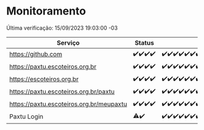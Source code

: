 # Monitoramento

Última verificação: 15/09/2023 19:03:00 -03

|Serviço|Status|Últimas 24h|
|---|---|---|
|https://github.com|<span title="2023-09-11: OK=5">✔️</span><span title="2023-09-12: OK=25">✔️</span><span title="2023-09-13: OK=31">✔️</span><span title="2023-09-14: OK=22">✔️</span>|<span title="14/09/2023 19:04:00 -03 : 200">✔️</span><span title="14/09/2023 20:05:00 -03 : 200">✔️</span><span title="14/09/2023 21:28:00 -03 : 200">✔️</span><span title="14/09/2023 22:40:00 -03 : 200">✔️</span><span title="14/09/2023 23:14:00 -03 : 200">✔️</span><span title="15/09/2023 00:06:00 -03 : 200">✔️</span><span title="15/09/2023 01:07:00 -03 : 200">✔️</span><span title="15/09/2023 02:04:00 -03 : 200">✔️</span><span title="15/09/2023 03:08:00 -03 : 200">✔️</span><span title="15/09/2023 04:04:00 -03 : 200">✔️</span><span title="15/09/2023 05:08:00 -03 : 200">✔️</span><span title="15/09/2023 06:05:00 -03 : 200">✔️</span><span title="15/09/2023 07:06:00 -03 : 200">✔️</span><span title="15/09/2023 08:03:00 -03 : 200">✔️</span><span title="15/09/2023 09:10:00 -03 : 200">✔️</span><span title="15/09/2023 10:08:00 -03 : 200">✔️</span><span title="15/09/2023 11:04:00 -03 : 200">✔️</span><span title="15/09/2023 12:05:00 -03 : 200">✔️</span><span title="15/09/2023 13:07:00 -03 : 200">✔️</span><span title="15/09/2023 14:04:00 -03 : 200">✔️</span><span title="15/09/2023 15:07:00 -03 : 200">✔️</span><span title="15/09/2023 16:03:00 -03 : 200">✔️</span><span title="15/09/2023 17:06:00 -03 : 200">✔️</span><span title="15/09/2023 18:03:00 -03 : 200">✔️</span><span title="15/09/2023 19:03:00 -03 : 200">✔️</span>|
|https://paxtu.escoteiros.org.br|<span title="2023-09-11: OK=5">✔️</span><span title="2023-09-12: OK=25">✔️</span><span title="2023-09-13: OK=31">✔️</span><span title="2023-09-14: OK=22">✔️</span>|<span title="14/09/2023 19:04:00 -03 : 200">✔️</span><span title="14/09/2023 20:05:00 -03 : 200">✔️</span><span title="14/09/2023 21:28:00 -03 : 200">✔️</span><span title="14/09/2023 22:40:00 -03 : 200">✔️</span><span title="14/09/2023 23:14:00 -03 : 200">✔️</span><span title="15/09/2023 00:06:00 -03 : 200">✔️</span><span title="15/09/2023 01:07:00 -03 : 200">✔️</span><span title="15/09/2023 02:04:00 -03 : 200">✔️</span><span title="15/09/2023 03:08:00 -03 : 200">✔️</span><span title="15/09/2023 04:04:00 -03 : 200">✔️</span><span title="15/09/2023 05:08:00 -03 : 200">✔️</span><span title="15/09/2023 06:05:00 -03 : 200">✔️</span><span title="15/09/2023 07:06:00 -03 : 200">✔️</span><span title="15/09/2023 08:03:00 -03 : 200">✔️</span><span title="15/09/2023 09:10:00 -03 : 200">✔️</span><span title="15/09/2023 10:08:00 -03 : 200">✔️</span><span title="15/09/2023 11:04:00 -03 : 200">✔️</span><span title="15/09/2023 12:05:00 -03 : 200">✔️</span><span title="15/09/2023 13:07:00 -03 : 200">✔️</span><span title="15/09/2023 14:04:00 -03 : 200">✔️</span><span title="15/09/2023 15:07:00 -03 : 200">✔️</span><span title="15/09/2023 16:03:00 -03 : 200">✔️</span><span title="15/09/2023 17:06:00 -03 : 200">✔️</span><span title="15/09/2023 18:03:00 -03 : 200">✔️</span><span title="15/09/2023 19:03:00 -03 : 200">✔️</span>|
|https://escoteiros.org.br|<span title="2023-09-11: OK=5">✔️</span><span title="2023-09-12: OK=25">✔️</span><span title="2023-09-13: OK=31">✔️</span><span title="2023-09-14: OK=22">✔️</span>|<span title="14/09/2023 19:04:00 -03 : 200">✔️</span><span title="14/09/2023 20:05:00 -03 : 200">✔️</span><span title="14/09/2023 21:28:00 -03 : 200">✔️</span><span title="14/09/2023 22:40:00 -03 : 200">✔️</span><span title="14/09/2023 23:14:00 -03 : 200">✔️</span><span title="15/09/2023 00:06:00 -03 : 200">✔️</span><span title="15/09/2023 01:07:00 -03 : 200">✔️</span><span title="15/09/2023 02:04:00 -03 : 200">✔️</span><span title="15/09/2023 03:08:00 -03 : 200">✔️</span><span title="15/09/2023 04:04:00 -03 : 200">✔️</span><span title="15/09/2023 05:08:00 -03 : 200">✔️</span><span title="15/09/2023 06:05:00 -03 : 200">✔️</span><span title="15/09/2023 07:06:00 -03 : 200">✔️</span><span title="15/09/2023 08:03:00 -03 : 200">✔️</span><span title="15/09/2023 09:10:00 -03 : 200">✔️</span><span title="15/09/2023 10:08:00 -03 : 200">✔️</span><span title="15/09/2023 11:04:00 -03 : 200">✔️</span><span title="15/09/2023 12:05:00 -03 : 200">✔️</span><span title="15/09/2023 13:07:00 -03 : 200">✔️</span><span title="15/09/2023 14:04:00 -03 : 200">✔️</span><span title="15/09/2023 15:07:00 -03 : 200">✔️</span><span title="15/09/2023 16:03:00 -03 : 200">✔️</span><span title="15/09/2023 17:06:00 -03 : 200">✔️</span><span title="15/09/2023 18:03:00 -03 : 200">✔️</span><span title="15/09/2023 19:03:00 -03 : 200">✔️</span>|
|https://paxtu.escoteiros.org.br/paxtu|<span title="2023-09-11: OK=1">✔️</span><span title="2023-09-12: OK=25">✔️</span><span title="2023-09-13: OK=31">✔️</span><span title="2023-09-14: OK=22">✔️</span>|<span title="14/09/2023 19:04:00 -03 : 200">✔️</span><span title="14/09/2023 20:05:00 -03 : 200">✔️</span><span title="14/09/2023 21:28:00 -03 : 200">✔️</span><span title="14/09/2023 22:40:00 -03 : 200">✔️</span><span title="14/09/2023 23:14:00 -03 : 200">✔️</span><span title="15/09/2023 00:06:00 -03 : 200">✔️</span><span title="15/09/2023 01:07:00 -03 : 200">✔️</span><span title="15/09/2023 02:04:00 -03 : 200">✔️</span><span title="15/09/2023 03:08:00 -03 : 200">✔️</span><span title="15/09/2023 04:04:00 -03 : 200">✔️</span><span title="15/09/2023 05:08:00 -03 : 200">✔️</span><span title="15/09/2023 06:05:00 -03 : 200">✔️</span><span title="15/09/2023 07:06:00 -03 : 200">✔️</span><span title="15/09/2023 08:03:00 -03 : 200">✔️</span><span title="15/09/2023 09:10:00 -03 : 200">✔️</span><span title="15/09/2023 10:08:00 -03 : 200">✔️</span><span title="15/09/2023 11:04:00 -03 : 200">✔️</span><span title="15/09/2023 12:05:00 -03 : 200">✔️</span><span title="15/09/2023 13:07:00 -03 : 200">✔️</span><span title="15/09/2023 14:04:00 -03 : 200">✔️</span><span title="15/09/2023 15:07:00 -03 : 200">✔️</span><span title="15/09/2023 16:03:00 -03 : 200">✔️</span><span title="15/09/2023 17:06:00 -03 : 200">✔️</span><span title="15/09/2023 18:03:00 -03 : 200">✔️</span><span title="15/09/2023 19:03:00 -03 : 200">✔️</span>|
|https://paxtu.escoteiros.org.br/meupaxtu|<span title="2023-09-11: OK=1">✔️</span><span title="2023-09-12: OK=25">✔️</span><span title="2023-09-13: OK=31">✔️</span><span title="2023-09-14: OK=22">✔️</span>|<span title="14/09/2023 19:04:00 -03 : 200">✔️</span><span title="14/09/2023 20:05:00 -03 : 200">✔️</span><span title="14/09/2023 21:28:00 -03 : 200">✔️</span><span title="14/09/2023 22:40:00 -03 : 200">✔️</span><span title="14/09/2023 23:14:00 -03 : 200">✔️</span><span title="15/09/2023 00:06:00 -03 : 200">✔️</span><span title="15/09/2023 01:07:00 -03 : 200">✔️</span><span title="15/09/2023 02:04:00 -03 : 200">✔️</span><span title="15/09/2023 03:08:00 -03 : 200">✔️</span><span title="15/09/2023 04:04:00 -03 : 200">✔️</span><span title="15/09/2023 05:08:00 -03 : 200">✔️</span><span title="15/09/2023 06:05:00 -03 : 200">✔️</span><span title="15/09/2023 07:06:00 -03 : 200">✔️</span><span title="15/09/2023 08:03:00 -03 : 200">✔️</span><span title="15/09/2023 09:10:00 -03 : 200">✔️</span><span title="15/09/2023 10:08:00 -03 : 200">✔️</span><span title="15/09/2023 11:04:00 -03 : 200">✔️</span><span title="15/09/2023 12:05:00 -03 : 200">✔️</span><span title="15/09/2023 13:07:00 -03 : 200">✔️</span><span title="15/09/2023 14:04:00 -03 : 200">✔️</span><span title="15/09/2023 15:07:00 -03 : 200">✔️</span><span title="15/09/2023 16:03:00 -03 : 200">✔️</span><span title="15/09/2023 17:06:00 -03 : 200">✔️</span><span title="15/09/2023 18:03:00 -03 : 200">✔️</span><span title="15/09/2023 19:03:00 -03 : 200">✔️</span>|
|Paxtu Login|<span title="2023-09-13: OK=24, Falhas=6">⚠️</span><span title="2023-09-14: OK=22">✔️</span>|<span title="14/09/2023 19:04:00 -03 : 200">✔️</span><span title="14/09/2023 20:05:00 -03 : 200">✔️</span><span title="14/09/2023 21:28:00 -03 : 200">✔️</span><span title="14/09/2023 22:40:00 -03 : 200">✔️</span><span title="14/09/2023 23:14:00 -03 : 200">✔️</span><span title="15/09/2023 00:06:00 -03 : 200">✔️</span><span title="15/09/2023 01:07:00 -03 : 200">✔️</span><span title="15/09/2023 02:04:00 -03 : 200">✔️</span><span title="15/09/2023 03:08:00 -03 : 200">✔️</span><span title="15/09/2023 04:04:00 -03 : 200">✔️</span><span title="15/09/2023 05:08:00 -03 : 200">✔️</span><span title="15/09/2023 06:05:00 -03 : 200">✔️</span><span title="15/09/2023 07:06:00 -03 : 200">✔️</span><span title="15/09/2023 08:03:00 -03 : 200">✔️</span><span title="15/09/2023 09:10:00 -03 : 200">✔️</span><span title="15/09/2023 10:08:00 -03 : 200">✔️</span><span title="15/09/2023 11:04:00 -03 : 200">✔️</span><span title="15/09/2023 12:05:00 -03 : 200">✔️</span><span title="15/09/2023 13:07:00 -03 : 200">✔️</span><span title="15/09/2023 14:04:00 -03 : 200">✔️</span><span title="15/09/2023 15:07:00 -03 : 200">✔️</span><span title="15/09/2023 16:03:00 -03 : 200">✔️</span><span title="15/09/2023 17:06:00 -03 : 200">✔️</span><span title="15/09/2023 18:03:00 -03 : 200">✔️</span><span title="15/09/2023 19:03:00 -03 : 200">✔️</span>|
